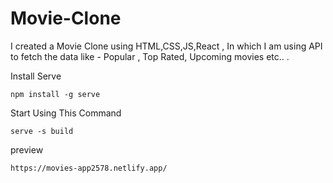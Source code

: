 # Movie-Clone
I created a Movie Clone using HTML,CSS,JS,React , In which I am using API to fetch the data like - Popular , Top Rated, Upcoming movies etc.. .



Install Serve
```
npm install -g serve
```

Start Using This Command
```
serve -s build
```
preview 
```
https://movies-app2578.netlify.app/
```
